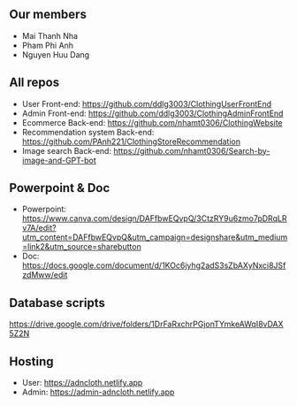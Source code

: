 ## Our members 
 - Mai Thanh Nha
 - Pham Phi Anh
 - Nguyen Huu Dang

## All repos
- User Front-end: https://github.com/ddlg3003/ClothingUserFrontEnd
- Admin Front-end: https://github.com/ddlg3003/ClothingAdminFrontEnd
- Ecommerce Back-end: https://github.com/nhamt0306/ClothingWebsite
- Recommendation system Back-end: https://github.com/PAnh221/ClothingStoreRecommendation
- Image search Back-end: https://github.com/nhamt0306/Search-by-image-and-GPT-bot

## Powerpoint & Doc
- Powerpoint: https://www.canva.com/design/DAFfbwEQvpQ/3CtzRY9u6zmo7pDRqLRv7A/edit?utm_content=DAFfbwEQvpQ&utm_campaign=designshare&utm_medium=link2&utm_source=sharebutton
- Doc: https://docs.google.com/document/d/1KOc6jyhg2adS3sZbAXyNxci8JSfzdMww/edit

## Database scripts
https://drive.google.com/drive/folders/1DrFaRxchrPGjonTYmkeAWqI8vDAX5Z2N

## Hosting
- User: https://adncloth.netlify.app
- Admin: https://admin-adncloth.netlify.app 
